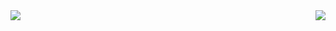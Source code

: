 <img align="left" src="https://github-readme-stats.vercel.app/api?username=uglyspoon&show_icons=true&icon_color=ad0d52&text_color=24292e&bg_color=ffffff&hide_title=true" />  

<img align="right" src="https://github-readme-stats.vercel.app/api/top-langs/?username=uglyspoon&layout=compact" />  


